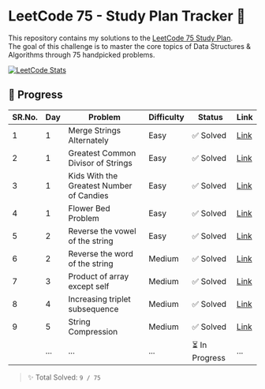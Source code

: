 # LeetCode 75 - Study Plan Tracker 🚀

This repository contains my solutions to the [LeetCode 75 Study Plan](https://leetcode.com/studyplan/leetcode-75/).  
The goal of this challenge is to master the core topics of Data Structures & Algorithms through 75 handpicked problems.

[![LeetCode Stats](https://leetcard.jacoblin.cool/kush_patel12?theme=dark&font=baloo&ext=contest)](https://leetcode.com/kush_patel12/)

## 🔢 Progress

| SR.No. | Day | Problem | Difficulty | Status | Link |
|-----|-----|---------|------------|--------|------|
| 1   | 1   | Merge Strings Alternately | Easy | ✅ Solved | [Link](https://leetcode.com/problems/merge-strings-alternately/) |
| 2   | 1   | 	Greatest Common Divisor of Strings | Easy | ✅ Solved | [Link]( https://leetcode.com/problems/greatest-common-divisor-of-strings/) |
| 3   | 1   | Kids With the Greatest Number of Candies | Easy | ✅ Solved | [Link]( https://leetcode.com/problems/kids-with-the-greatest-number-of-candies/) |
| 4   | 1   | Flower Bed Problem | Easy | ✅ Solved | [Link](https://leetcode.com/problems/can-place-flowers/) |
| 5   | 2   | Reverse the vowel of the string | Easy | ✅ Solved | [Link](https://leetcode.com/problems/reverse-vowels-of-a-string) |
| 6   | 2   | Reverse the word of the string | Medium | ✅ Solved | [Link](https://leetcode.com/problems/reverse-words-in-a-string/) |
| 7   | 3   | Product of array except self | Medium | ✅ Solved | [Link](https://leetcode.com/problems/product-of-array-except-self) |
| 8   | 4   | Increasing triplet subsequence | Medium | ✅ Solved | [Link](https://leetcode.com/problems/increasing-triplet-subsequence/) |
| 9   | 5   | String Compression | Medium | ✅ Solved | [Link](https://leetcode.com/problems/string-compression/) |
|     | ... | ... | ... | ⏳ In Progress | ... |

> ✨ Total Solved: `9 / 75`
